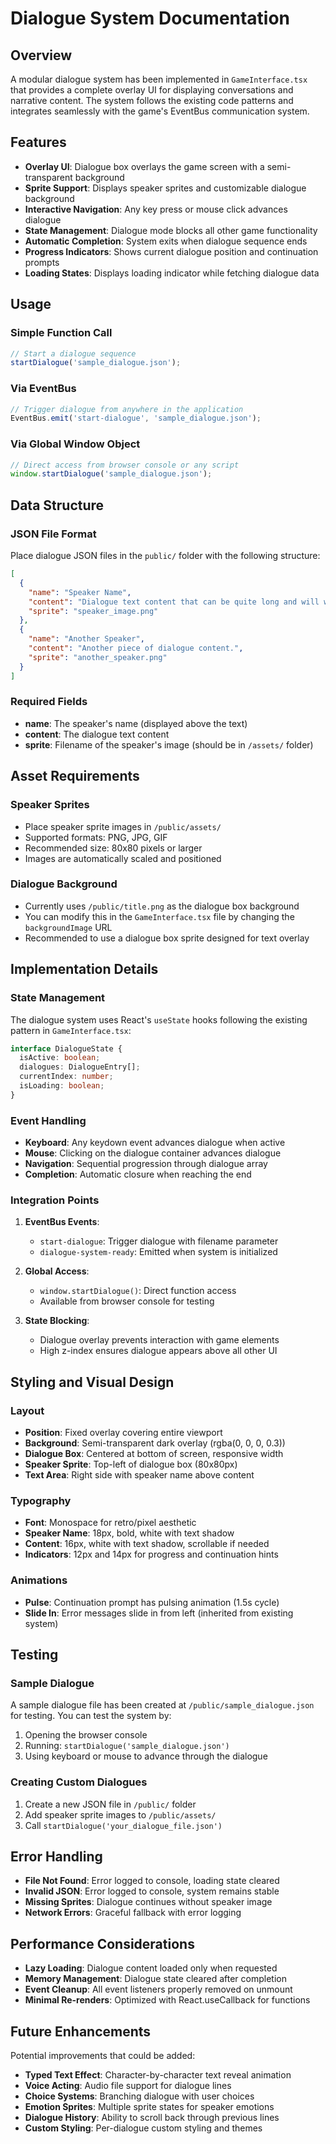 # Dialogue System Documentation

## Overview

A modular dialogue system has been implemented in `GameInterface.tsx` that provides a complete overlay UI for displaying conversations and narrative content. The system follows the existing code patterns and integrates seamlessly with the game's EventBus communication system.

## Features

- **Overlay UI**: Dialogue box overlays the game screen with a semi-transparent background
- **Sprite Support**: Displays speaker sprites and customizable dialogue background
- **Interactive Navigation**: Any key press or mouse click advances dialogue
- **State Management**: Dialogue mode blocks all other game functionality
- **Automatic Completion**: System exits when dialogue sequence ends
- **Progress Indicators**: Shows current dialogue position and continuation prompts
- **Loading States**: Displays loading indicator while fetching dialogue data

## Usage

### Simple Function Call
```javascript
// Start a dialogue sequence
startDialogue('sample_dialogue.json');
```

### Via EventBus
```javascript
// Trigger dialogue from anywhere in the application
EventBus.emit('start-dialogue', 'sample_dialogue.json');
```

### Via Global Window Object
```javascript
// Direct access from browser console or any script
window.startDialogue('sample_dialogue.json');
```

## Data Structure

### JSON File Format
Place dialogue JSON files in the `public/` folder with the following structure:

```json
[
  {
    "name": "Speaker Name",
    "content": "Dialogue text content that can be quite long and will wrap appropriately in the UI.",
    "sprite": "speaker_image.png"
  },
  {
    "name": "Another Speaker",
    "content": "Another piece of dialogue content.",
    "sprite": "another_speaker.png"
  }
]
```

### Required Fields
- **name**: The speaker's name (displayed above the text)
- **content**: The dialogue text content
- **sprite**: Filename of the speaker's image (should be in `/assets/` folder)

## Asset Requirements

### Speaker Sprites
- Place speaker sprite images in `/public/assets/`
- Supported formats: PNG, JPG, GIF
- Recommended size: 80x80 pixels or larger
- Images are automatically scaled and positioned

### Dialogue Background
- Currently uses `/public/title.png` as the dialogue box background
- You can modify this in the `GameInterface.tsx` file by changing the `backgroundImage` URL
- Recommended to use a dialogue box sprite designed for text overlay

## Implementation Details

### State Management
The dialogue system uses React's `useState` hooks following the existing pattern in `GameInterface.tsx`:

```typescript
interface DialogueState {
  isActive: boolean;
  dialogues: DialogueEntry[];
  currentIndex: number;
  isLoading: boolean;
}
```

### Event Handling
- **Keyboard**: Any keydown event advances dialogue when active
- **Mouse**: Clicking on the dialogue container advances dialogue
- **Navigation**: Sequential progression through dialogue array
- **Completion**: Automatic closure when reaching the end

### Integration Points
1. **EventBus Events**:
   - `start-dialogue`: Trigger dialogue with filename parameter
   - `dialogue-system-ready`: Emitted when system is initialized

2. **Global Access**:
   - `window.startDialogue()`: Direct function access
   - Available from browser console for testing

3. **State Blocking**:
   - Dialogue overlay prevents interaction with game elements
   - High z-index ensures dialogue appears above all other UI

## Styling and Visual Design

### Layout
- **Position**: Fixed overlay covering entire viewport
- **Background**: Semi-transparent dark overlay (rgba(0, 0, 0, 0.3))
- **Dialogue Box**: Centered at bottom of screen, responsive width
- **Speaker Sprite**: Top-left of dialogue box (80x80px)
- **Text Area**: Right side with speaker name above content

### Typography
- **Font**: Monospace for retro/pixel aesthetic
- **Speaker Name**: 18px, bold, white with text shadow
- **Content**: 16px, white with text shadow, scrollable if needed
- **Indicators**: 12px and 14px for progress and continuation hints

### Animations
- **Pulse**: Continuation prompt has pulsing animation (1.5s cycle)
- **Slide In**: Error messages slide in from left (inherited from existing system)

## Testing

### Sample Dialogue
A sample dialogue file has been created at `/public/sample_dialogue.json` for testing. You can test the system by:

1. Opening the browser console
2. Running: `startDialogue('sample_dialogue.json')`
3. Using keyboard or mouse to advance through the dialogue

### Creating Custom Dialogues
1. Create a new JSON file in `/public/` folder
2. Add speaker sprite images to `/public/assets/`
3. Call `startDialogue('your_dialogue_file.json')`

## Error Handling

- **File Not Found**: Error logged to console, loading state cleared
- **Invalid JSON**: Error logged to console, system remains stable
- **Missing Sprites**: Dialogue continues without speaker image
- **Network Errors**: Graceful fallback with error logging

## Performance Considerations

- **Lazy Loading**: Dialogue content loaded only when requested
- **Memory Management**: Dialogue state cleared after completion
- **Event Cleanup**: All event listeners properly removed on unmount
- **Minimal Re-renders**: Optimized with React.useCallback for functions

## Future Enhancements

Potential improvements that could be added:
- **Typed Text Effect**: Character-by-character text reveal animation
- **Voice Acting**: Audio file support for dialogue lines
- **Choice Systems**: Branching dialogue with user choices
- **Emotion Sprites**: Multiple sprite states for speaker emotions
- **Dialogue History**: Ability to scroll back through previous lines
- **Custom Styling**: Per-dialogue custom styling and themes
